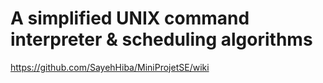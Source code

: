# A simplified UNIX command interpreter & scheduling algorithms

https://github.com/SayehHiba/MiniProjetSE/wiki

